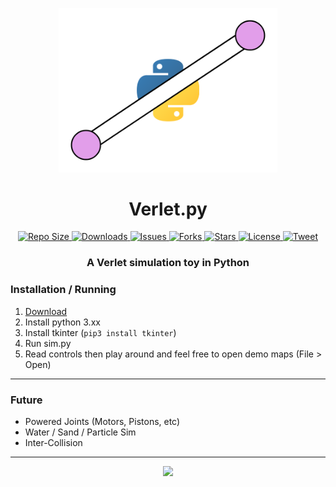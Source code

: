 <p align="center">
    <a href="https://github.com/oxi-dev0/Verlet.py/releases">
        <img src="https://github.com/oxi-dev0/Verlet.py/blob/main/Images/Logo.png" width=350>
    </a>
</p>

<h1 align="center"> Verlet.py </h2>
<p align="center">
    <a href="#">
        <img src="https://img.shields.io/github/repo-size/oxi-dev0/Verlet.py" alt="Repo Size">
    </a>
    <a href="https://github.com/oxi-dev0/Verlet.py/releases">
        <img src="https://img.shields.io/github/downloads/oxi-dev0/Verlet.py/total" alt="Downloads">
    </a>
    <a href="https://github.com/oxi-dev0/Verlet.py/issues">
        <img src="https://img.shields.io/github/issues/oxi-dev0/Verlet.py" alt="Issues">
    </a>
    <a href="#">
        <img src="https://img.shields.io/github/forks/oxi-dev0/Verlet.py" alt="Forks">
    </a>
    <a href="#">
        <img src="https://img.shields.io/github/stars/oxi-dev0/Verlet.py" alt="Stars">
    </a>
    <a href="https://en.wikipedia.org/wiki/MIT_License">
        <img src="https://img.shields.io/github/license/oxi-dev0/Verlet.py" alt="License">
    </a>
    <a href="https://twitter.com/intent/tweet?text=Check%20out%20this%20cool%20Tkinter%20verlet%20sim%21%20https%3A%2F%2Fgithub.com%2Foxi-dev0%2Verlet.py%2F">
      <img src="https://img.shields.io/twitter/url?style=social&url=https%3A%2F%2Fgithub.com%2Foxi-dev0%2FVerlet.py" alt="Tweet">
    </a>
</p>

<h3 align="center"> A Verlet simulation toy in Python </h3>

### Installation / Running
1. [Download](https://github.com/oxi-dev0/Verlet.py/releases)
2. Install python 3.xx
3. Install tkinter (`pip3 install tkinter`)
4. Run sim.py
5. Read controls then play around and feel free to open demo maps (File > Open)

------------



### Future
- Powered Joints (Motors, Pistons, etc)
- Water / Sand / Particle Sim
- Inter-Collision
------------


<p align="center">
    <a href="#">
        <img src="https://user-images.githubusercontent.com/33568643/132953990-c72c696e-0d71-4939-9521-ccdd8857990b.jpg" width=500>
    </a>
 </p>

